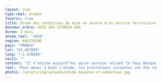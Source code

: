 ```yaml
---
layout: real
type-real: etudex
favoris: true
title: Étude des conditions de mise en oeuvre d'un service ferroviaire transfrontalier de voyageurs entre Bayonne et Saint Sébastien
donneur_ordre: GEIE SEA VITORIA DAX
duree: 4 mois
annee_real: "2016"
region: AQUITAINE
pays: "FRANCE"
lat: "43.497020"
long: "-1.470204"
text1: ""
context: "Il n’existe aujourd’hui aucun service reliant le Pays Basque espagnol et les villes françaises au nord de la frontière. Seul TOPO propose un service reliant le nord de l’Espagne à Hendaye. Cette quasi-absence de liaison s’explique par des écartements de voies différents de part et d’autre de la frontière. A moyen terme, la mise en service du Y basque, les aménagements prioritaires de la ligne Bordeaux – Irun et surtout la pose d’un troisième rail entre Astigaraga-Saint Sébastien-Irun doivent rendre possible la mise en service de relations directes entre Bayonne et Saint Sébastien.\r\n\nL’objectif de l’étude est de proposer des scénarios de dessertes transfrontaliers respectant les spécificités de chaque territoire et les contraintes techniques de part et d’autre de la frontière."
real: "Pour mener à bien l’étude, les prestations suivantes ont été réalisées :\r\n\n- Mise en place d’un modèle de trafic adapté aux caractéristiques des territoires : analyse de la demande et de l’offre actuelle, prévision à court et moyen termes\r\n\n- Diagnostics des infrastructures : analyse et perspective de de l’infrastructure,\r\n\n- Définition des hypothèses de renouvellement du parc roulant et détermination de différents types de matériels roulants adaptés aux dessertes avec consultation des différents fabricants : CAF, Alstom, Siemens, Bombardier Stadler et Talgo.\r\n\n- Propositions de schémas de desserte : Détermination des temps de parcours, calcul de capacité de l’itinéraire, adaptation du matériel roulant à la contrainte technique et mise en cohérence des dessertes avec les caractéristiques des territoires. Puis un bilan économique du transporteur transfrontalier avec calcul de l’impact d’un service transfrontalier sur la demande a été établi."
photo1: /assets/img/uploads/etude-bayonne-st-sebastien.jpg
---
```


